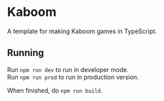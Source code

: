 # Kaboom

A template for making Kaboom games in TypeScript.

## Running

Run `npm run dev` to run in developer mode.
<br />
Run `npm run prod` to run in production version.

When finished, do `npm run build`.
